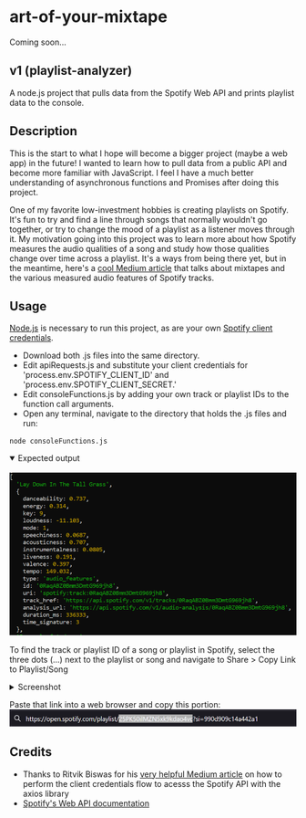 # art-of-your-mixtape

Coming soon...

## v1 (playlist-analyzer)

A node.js project that pulls data from the Spotify Web API and prints playlist data to the console.

## Description

This is the start to what I hope will become a bigger project (maybe a web app) in the future! I wanted to learn how to pull data from a public API and become more familiar with JavaScript. I feel I have a much better understanding of asynchronous functions and Promises after doing this project.

One of my favorite low-investment hobbies is creating playlists on Spotify. It's fun to try and find a line through songs that normally wouldn't go together, or try to change the mood of a playlist as a listener moves through it. My motivation going into this project was to learn more about how Spotify measures the audio qualities of a song and study how those qualities change over time across a playlist. It's a ways from being there yet, but in the meantime, here's a <a href="https://towardsdatascience.com/the-art-of-creating-a-mixtape-a-data-science-approach-1902065b1d1d" target="_blank">cool Medium article</a> that talks about mixtapes and the various measured audio features of Spotify tracks.

## Usage

<a href="https://nodejs.org/en/" target="_blank">Node.js</a> is necessary to run this project, as are your own <a href="https://developer.spotify.com/dashboard/" target="_blank">Spotify client credentials</a>.

- Download both .js files into the same directory.
- Edit apiRequests.js and substitute your client credentials for 'process.env.SPOTIFY_CLIENT_ID' and 'process.env.SPOTIFY_CLIENT_SECRET.'
- Edit consoleFunctions.js by adding your own track or playlist IDs to the function call arguments.
- Open any terminal, navigate to the directory that holds the .js files and run:

```
node consoleFunctions.js
```

<details open>
<summary>Expected output</summary>
<br>
  <img src="src/images/expected-output.png" alt="data showing on console"/>
</details>

To find the track or playlist ID of a song or playlist in Spotify, select the three dots (...) next to the playlist or song and navigate to Share > Copy Link to Playlist/Song

<details>
<summary>Screenshot</summary>
<br>
  <img src="src/images/find-link.png" alt="screenshot"/>
</details>

Paste that link into a web browser and copy this portion:
<img src="src/images/link-id.png" alt="URL with highlighted portion"/>

## Credits

- Thanks to Ritvik Biswas for his <a href = "https://ritvikbiswas.medium.com/connecting-to-the-spotify-api-using-node-js-and-axios-client-credentials-flow-c769e2bee818" target= "_blank">very helpful Medium article</a> on how to perform the client credentials flow to acesss the Spotify API with the axios library
- <a href = "https://developer.spotify.com/documentation/web-api/" target= "_blank">Spotify's Web API documentation</a>
